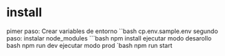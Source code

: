 # install
pimer paso: Crear variables de entorno
``bash
cp.env.sample.env
segundo paso: instalar node_modules ```bash
npm install
ejecutar modo desarollo bash npm run dev
ejecutar modo prod
`bash
npm run start